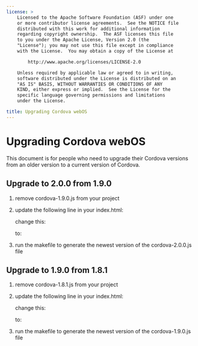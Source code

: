 ```yaml
---
license: >
    Licensed to the Apache Software Foundation (ASF) under one
    or more contributor license agreements.  See the NOTICE file
    distributed with this work for additional information
    regarding copyright ownership.  The ASF licenses this file
    to you under the Apache License, Version 2.0 (the
    "License"); you may not use this file except in compliance
    with the License.  You may obtain a copy of the License at

        http://www.apache.org/licenses/LICENSE-2.0

    Unless required by applicable law or agreed to in writing,
    software distributed under the License is distributed on an
    "AS IS" BASIS, WITHOUT WARRANTIES OR CONDITIONS OF ANY
    KIND, either express or implied.  See the License for the
    specific language governing permissions and limitations
    under the License.

title: Upgrading Cordova webOS
---
```


Upgrading Cordova webOS
=======================

This document is for people who need to upgrade their Cordova versions from an older version to a current version of Cordova.

## Upgrade to 2.0.0 from 1.9.0 ##

1. remove cordova-1.9.0.js from your project

2. update the following line in your index.html:

    change this:
    <script type="text/javascript" src="cordova-1.9.0.js"></script> 
    
    to:
    <script type="text/javascript" src="cordova-2.0.0.js"></script> 

3. run the makefile to generate the newest version of the cordova-2.0.0.js file

## Upgrade to 1.9.0 from 1.8.1 ##

1. remove cordova-1.8.1.js from your project

2. update the following line in your index.html:

    change this:
    <script type="text/javascript" src="cordova-1.8.1.js"></script> 
    
    to:
    <script type="text/javascript" src="cordova-1.9.0.js"></script> 

3. run the makefile to generate the newest version of the cordova-1.9.0.js file